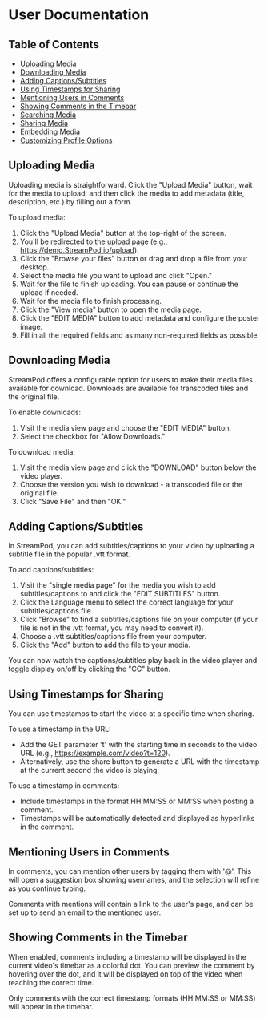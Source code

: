 # User Documentation

## Table of Contents
- [Uploading Media](#uploading-media)
- [Downloading Media](#downloading-media)
- [Adding Captions/Subtitles](#adding-captionssubtitles)
- [Using Timestamps for Sharing](#using-timestamps-for-sharing)
- [Mentioning Users in Comments](#mentioning-users-in-comments)
- [Showing Comments in the Timebar](#showing-comments-in-the-timebar)
- [Searching Media](#searching-media)
- [Sharing Media](#sharing-media)
- [Embedding Media](#embedding-media)
- [Customizing Profile Options](#customizing-profile-options)

## Uploading Media

Uploading media is straightforward. Click the "Upload Media" button, wait for the media to upload, and then click the media to add metadata (title, description, etc.) by filling out a form.

To upload media:
1. Click the "Upload Media" button at the top-right of the screen.
2. You'll be redirected to the upload page (e.g., https://demo.StreamPod.io/upload).
3. Click the "Browse your files" button or drag and drop a file from your desktop.
4. Select the media file you want to upload and click "Open."
5. Wait for the file to finish uploading. You can pause or continue the upload if needed.
6. Wait for the media file to finish processing.
7. Click the "View media" button to open the media page.
8. Click the "EDIT MEDIA" button to add metadata and configure the poster image.
9. Fill in all the required fields and as many non-required fields as possible.

## Downloading Media

StreamPod offers a configurable option for users to make their media files available for download. Downloads are available for transcoded files and the original file.

To enable downloads:
1. Visit the media view page and choose the "EDIT MEDIA" button.
2. Select the checkbox for "Allow Downloads."

To download media:
1. Visit the media view page and click the "DOWNLOAD" button below the video player.
2. Choose the version you wish to download - a transcoded file or the original file.
3. Click "Save File" and then "OK."

## Adding Captions/Subtitles

In StreamPod, you can add subtitles/captions to your video by uploading a subtitle file in the popular .vtt format.

To add captions/subtitles:
1. Visit the "single media page" for the media you wish to add subtitles/captions to and click the "EDIT SUBTITLES" button.
2. Click the Language menu to select the correct language for your subtitles/captions file.
3. Click "Browse" to find a subtitles/captions file on your computer (if your file is not in the .vtt format, you may need to convert it).
4. Choose a .vtt subtitles/captions file from your computer.
5. Click the "Add" button to add the file to your media.

You can now watch the captions/subtitles play back in the video player and toggle display on/off by clicking the "CC" button.

## Using Timestamps for Sharing

You can use timestamps to start the video at a specific time when sharing.

To use a timestamp in the URL:
- Add the GET parameter 't' with the starting time in seconds to the video URL (e.g., https://example.com/video?t=120).
- Alternatively, use the share button to generate a URL with the timestamp at the current second the video is playing.

To use a timestamp in comments:
- Include timestamps in the format HH:MM:SS or MM:SS when posting a comment.
- Timestamps will be automatically detected and displayed as hyperlinks in the comment.

## Mentioning Users in Comments

In comments, you can mention other users by tagging them with '@'. This will open a suggestion box showing usernames, and the selection will refine as you continue typing.

Comments with mentions will contain a link to the user's page, and can be set up to send an email to the mentioned user.

## Showing Comments in the Timebar

When enabled, comments including a timestamp will be displayed in the current video's timebar as a colorful dot. You can preview the comment by hovering over the dot, and it will be displayed on top of the video when reaching the correct time.

Only comments with the correct timestamp formats (HH:MM:SS or MM:SS) will appear in the timebar.
